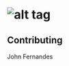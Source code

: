 ![alt tag](https://raw.github.com/dogfalo/materialize/master/images/materialize.gif)
===========

## Contributing 
John Fernandes
